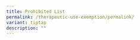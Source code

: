 ```yaml
---
title: Prohibited List
permalink: /therapeutic-use-exemption/permalink/
variant: tiptap
description: ""
---
```

